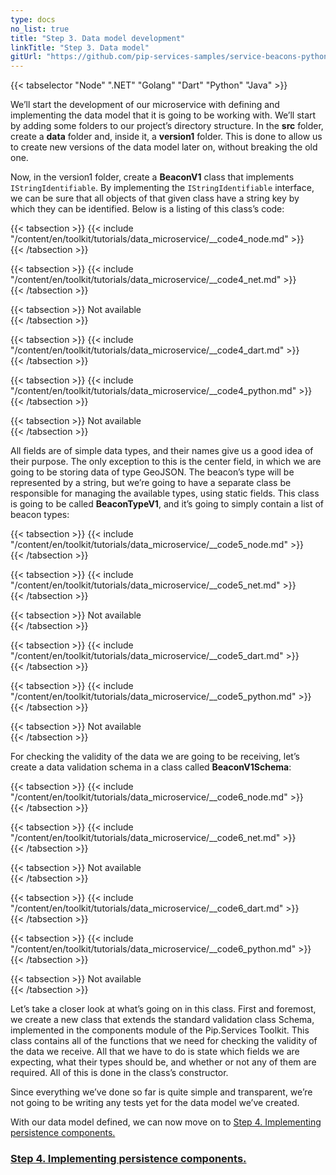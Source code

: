 ```yaml
---
type: docs
no_list: true
title: "Step 3. Data model development"
linkTitle: "Step 3. Data model"
gitUrl: "https://github.com/pip-services-samples/service-beacons-python"
---
```


{{< tabselector "Node" ".NET" "Golang" "Dart" "Python" "Java" >}}

We’ll start the development of our microservice with defining and implementing the data model that it is going to be working with. We’ll start by adding some folders to our project’s directory structure. In the **src** folder, create a **data** folder and, inside it, a **version1** folder. This is done to allow us to create new versions of the data model later on, without breaking the old one.

Now, in the version1 folder, create a **BeaconV1** class that implements `IStringIdentifiable`. By implementing the `IStringIdentifiable` interface, we can be sure that all objects of that given class have a string key by which they can be identified. Below is a listing of this class’s code:


{{< tabsection >}}
  {{< include "/content/en/toolkit/tutorials/data_microservice/__code4_node.md" >}}  
{{< /tabsection >}}

{{< tabsection >}}
  {{< include "/content/en/toolkit/tutorials/data_microservice/__code4_net.md" >}}    
{{< /tabsection >}}

{{< tabsection >}}
  Not available  
{{< /tabsection >}}

{{< tabsection >}}
  {{< include "/content/en/toolkit/tutorials/data_microservice/__code4_dart.md" >}}    
{{< /tabsection >}}

{{< tabsection >}}
  {{< include "/content/en/toolkit/tutorials/data_microservice/__code4_python.md" >}}
{{< /tabsection >}}

{{< tabsection >}}
  Not available  
{{< /tabsection >}}


All fields are of simple data types, and their names give us a good idea of their purpose. The only exception to this is the center field, in which we are going to be storing data of type GeoJSON. The beacon’s type will be represented by a string, but we’re going to have a separate class be responsible for managing the available types, using static fields. This class is going to be called **BeaconTypeV1**, and it’s going to simply contain a list of beacon types:

{{< tabsection >}}
  {{< include "/content/en/toolkit/tutorials/data_microservice/__code5_node.md" >}}  
{{< /tabsection >}}

{{< tabsection >}}
  {{< include "/content/en/toolkit/tutorials/data_microservice/__code5_net.md" >}}    
{{< /tabsection >}}

{{< tabsection >}}
  Not available  
{{< /tabsection >}}

{{< tabsection >}}
  {{< include "/content/en/toolkit/tutorials/data_microservice/__code5_dart.md" >}}    
{{< /tabsection >}}

{{< tabsection >}}
  {{< include "/content/en/toolkit/tutorials/data_microservice/__code5_python.md" >}}
{{< /tabsection >}}

{{< tabsection >}}
  Not available  
{{< /tabsection >}}


For checking the validity of the data we are going to be receiving, let’s create a data validation schema in a class called **BeaconV1Schema**: 

{{< tabsection >}}
  {{< include "/content/en/toolkit/tutorials/data_microservice/__code6_node.md" >}}  
{{< /tabsection >}}

{{< tabsection >}}
  {{< include "/content/en/toolkit/tutorials/data_microservice/__code6_net.md" >}}    
{{< /tabsection >}}

{{< tabsection >}}
  Not available  
{{< /tabsection >}}

{{< tabsection >}}
  {{< include "/content/en/toolkit/tutorials/data_microservice/__code6_dart.md" >}}    
{{< /tabsection >}}

{{< tabsection >}}
  {{< include "/content/en/toolkit/tutorials/data_microservice/__code6_python.md" >}}
{{< /tabsection >}}

{{< tabsection >}}
  Not available  
{{< /tabsection >}}


Let’s take a closer look at what’s going on in this class. First and foremost, we create a new class that extends the standard validation class Schema, implemented in the components module of the Pip.Services Toolkit. This class contains all of the functions that we need for checking the validity of the data we receive. All that we have to do is state which fields we are expecting, what their types should be, and whether or not any of them are required. All of this is done in the class’s constructor.

Since everything we’ve done so far is quite simple and transparent, we’re not going to be writing any tests yet for the data model we’ve created.

With our data model defined, we can now move on to [Step 4. Implementing persistence components.](../step3)


<span class="hide-title-link">

### [Step 4. Implementing persistence components.](../step3)

</span>

